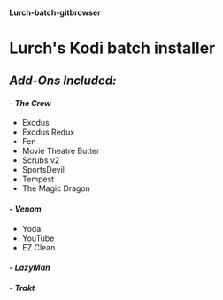 #### Lurch-batch-gitbrowser
# Lurch's Kodi batch installer 
## *Add-Ons Included:*
#### - *The Crew*
- Exodus
- Exodus Redux
- Fen
- Movie Theatre Butter
- Scrubs v2
- SportsDevil
- Tempest
- The Magic Dragon
#### - *Venom*
- Yoda
- YouTube
- EZ Clean
#### - *LazyMan*
#### - *Trakt*
